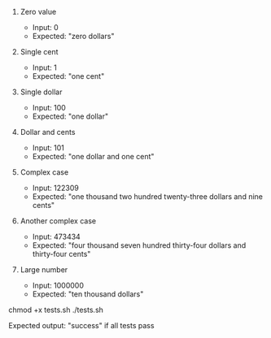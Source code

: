 1. Zero value
   - Input: 0
   - Expected: "zero dollars"

2. Single cent
   - Input: 1
   - Expected: "one cent"

3. Single dollar
   - Input: 100
   - Expected: "one dollar"

4. Dollar and cents
   - Input: 101
   - Expected: "one dollar and one cent"

5. Complex case
   - Input: 122309
   - Expected: "one thousand two hundred twenty-three dollars and nine cents"

6. Another complex case
   - Input: 473434
   - Expected: "four thousand seven hundred thirty-four dollars and thirty-four cents"

7. Large number
   - Input: 1000000
   - Expected: "ten thousand dollars"

chmod +x tests.sh
./tests.sh

Expected output: "success" if all tests pass
